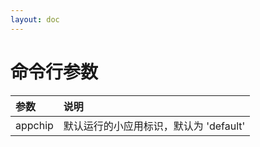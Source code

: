 ```yaml
---
layout: doc
---
```


# 命令行参数

| 参数      | 说明                     |
|:--------|:-----------------------|
| appchip | 默认运行的小应用标识，默认为 'default' |
